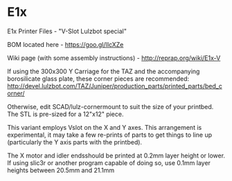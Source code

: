 # E1x
E1x Printer Files - "V-Slot Lulzbot special"

BOM located here - https://goo.gl/lIcXZe

Wiki page (with some assembly instructions) - http://reprap.org/wiki/E1x-V

If using the 300x300 Y Carriage for the TAZ and the accompanying borosilicate glass plate, these corner pieces are recommended: 
http://devel.lulzbot.com/TAZ/Juniper/production_parts/printed_parts/bed_corner/

Otherwise, edit SCAD/lulz-cornermount to suit the size of your printbed.
The STL is pre-sized for a 12"x12" piece.

This variant employs Vslot on the X and Y axes. This arrangement is
experimental, it may take a few re-prints of parts to get things to line up
(particularly the Y axis parts with the printbed).

The X motor and idler endsshould be printed at 0.2mm layer height or lower.  If
using slic3r or another program capable of doing so, use 0.1mm layer heights
between 20.5mm and 21.1mm


